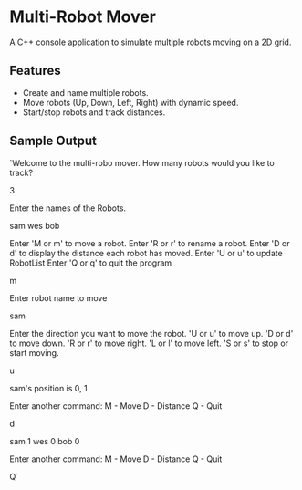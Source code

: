 # Multi-Robot Mover
A C++ console application to simulate multiple robots moving on a 2D grid.

## Features
- Create and name multiple robots.
- Move robots (Up, Down, Left, Right) with dynamic speed.
- Start/stop robots and track distances.

## Sample Output
`Welcome to the multi-robo mover.
How many robots would you like to track?

3

Enter the names of the Robots.

sam
wes
bob

Enter 'M or m' to move a robot.
Enter 'R or r' to rename a robot.
Enter 'D or d' to display the distance each robot has moved.
Enter 'U or u' to update RobotList
Enter 'Q or q' to quit the program

m

Enter robot name to move

sam

Enter the direction you want to move the robot.
'U or u' to move up.
'D or d' to move down.
'R or r' to move right.
'L or l' to move left.
'S or s' to stop or start moving.

u

sam's position is 0, 1

Enter another command: 
M - Move
D - Distance
Q - Quit

d

sam  1
wes  0
bob  0

Enter another command: 
M - Move
D - Distance
Q - Quit

Q`

